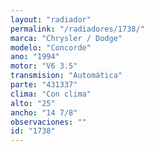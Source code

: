 ```yaml
---
layout: "radiador"
permalink: "/radiadores/1738/"
marca: "Chrysler / Dodge"
modelo: "Concorde"
ano: "1994"
motor: "V6 3.5"
transmision: "Automática"
parte: "431337"
clima: "Con clima"
alto: "25"
ancho: "14 7/8"
observaciones: ""
id: "1738"
---
```


